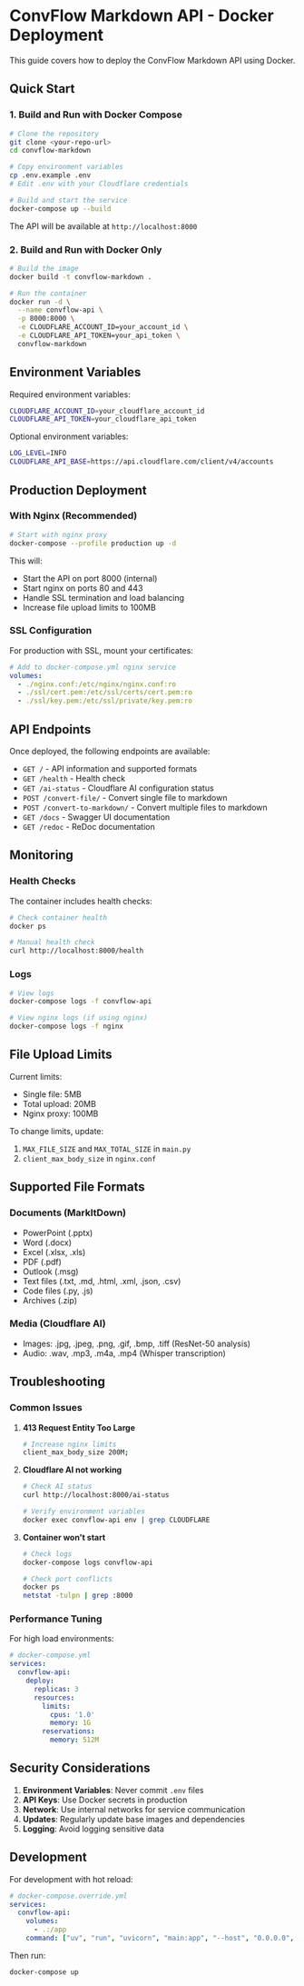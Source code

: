 # ConvFlow Markdown API - Docker Deployment

This guide covers how to deploy the ConvFlow Markdown API using Docker.

## Quick Start

### 1. Build and Run with Docker Compose

```bash
# Clone the repository
git clone <your-repo-url>
cd convflow-markdown

# Copy environment variables
cp .env.example .env
# Edit .env with your Cloudflare credentials

# Build and start the service
docker-compose up --build
```

The API will be available at `http://localhost:8000`

### 2. Build and Run with Docker Only

```bash
# Build the image
docker build -t convflow-markdown .

# Run the container
docker run -d \
  --name convflow-api \
  -p 8000:8000 \
  -e CLOUDFLARE_ACCOUNT_ID=your_account_id \
  -e CLOUDFLARE_API_TOKEN=your_api_token \
  convflow-markdown
```

## Environment Variables

Required environment variables:

```bash
CLOUDFLARE_ACCOUNT_ID=your_cloudflare_account_id
CLOUDFLARE_API_TOKEN=your_cloudflare_api_token
```

Optional environment variables:

```bash
LOG_LEVEL=INFO
CLOUDFLARE_API_BASE=https://api.cloudflare.com/client/v4/accounts
```

## Production Deployment

### With Nginx (Recommended)

```bash
# Start with nginx proxy
docker-compose --profile production up -d
```

This will:
- Start the API on port 8000 (internal)
- Start nginx on ports 80 and 443
- Handle SSL termination and load balancing
- Increase file upload limits to 100MB

### SSL Configuration

For production with SSL, mount your certificates:

```yaml
# Add to docker-compose.yml nginx service
volumes:
  - ./nginx.conf:/etc/nginx/nginx.conf:ro
  - ./ssl/cert.pem:/etc/ssl/certs/cert.pem:ro
  - ./ssl/key.pem:/etc/ssl/private/key.pem:ro
```

## API Endpoints

Once deployed, the following endpoints are available:

- `GET /` - API information and supported formats
- `GET /health` - Health check
- `GET /ai-status` - Cloudflare AI configuration status
- `POST /convert-file/` - Convert single file to markdown
- `POST /convert-to-markdown/` - Convert multiple files to markdown
- `GET /docs` - Swagger UI documentation
- `GET /redoc` - ReDoc documentation

## Monitoring

### Health Checks

The container includes health checks:

```bash
# Check container health
docker ps

# Manual health check
curl http://localhost:8000/health
```

### Logs

```bash
# View logs
docker-compose logs -f convflow-api

# View nginx logs (if using nginx)
docker-compose logs -f nginx
```

## File Upload Limits

Current limits:
- Single file: 5MB
- Total upload: 20MB
- Nginx proxy: 100MB

To change limits, update:
1. `MAX_FILE_SIZE` and `MAX_TOTAL_SIZE` in `main.py`
2. `client_max_body_size` in `nginx.conf`

## Supported File Formats

### Documents (MarkItDown)
- PowerPoint (.pptx)
- Word (.docx)
- Excel (.xlsx, .xls)
- PDF (.pdf)
- Outlook (.msg)
- Text files (.txt, .md, .html, .xml, .json, .csv)
- Code files (.py, .js)
- Archives (.zip)

### Media (Cloudflare AI)
- Images: .jpg, .jpeg, .png, .gif, .bmp, .tiff (ResNet-50 analysis)
- Audio: .wav, .mp3, .m4a, .mp4 (Whisper transcription)

## Troubleshooting

### Common Issues

1. **413 Request Entity Too Large**
   ```bash
   # Increase nginx limits
   client_max_body_size 200M;
   ```

2. **Cloudflare AI not working**
   ```bash
   # Check AI status
   curl http://localhost:8000/ai-status
   
   # Verify environment variables
   docker exec convflow-api env | grep CLOUDFLARE
   ```

3. **Container won't start**
   ```bash
   # Check logs
   docker-compose logs convflow-api
   
   # Check port conflicts
   docker ps
   netstat -tulpn | grep :8000
   ```

### Performance Tuning

For high load environments:

```yaml
# docker-compose.yml
services:
  convflow-api:
    deploy:
      replicas: 3
      resources:
        limits:
          cpus: '1.0'
          memory: 1G
        reservations:
          memory: 512M
```

## Security Considerations

1. **Environment Variables**: Never commit `.env` files
2. **API Keys**: Use Docker secrets in production
3. **Network**: Use internal networks for service communication
4. **Updates**: Regularly update base images and dependencies
5. **Logging**: Avoid logging sensitive data

## Development

For development with hot reload:

```yaml
# docker-compose.override.yml
services:
  convflow-api:
    volumes:
      - .:/app
    command: ["uv", "run", "uvicorn", "main:app", "--host", "0.0.0.0", "--port", "8000", "--reload"]
```

Then run:
```bash
docker-compose up
```
